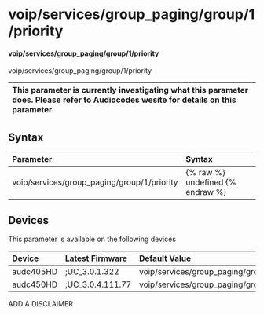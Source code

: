 ﻿---
description: voip/services/group_paging/group/1/priority
search: false
---

# voip/services/group_paging/group/1/priority

#### voip/services/group_paging/group/1/priority

voip/services/group_paging/group/1/priority


| This parameter is currently investigating what this parameter does. Please refer to Audiocodes wesite for details on this parameter | 
| :--- |

## Syntax
| Parameter | Syntax |
| :--- | :--- |
|voip/services/group_paging/group/1/priority | {% raw %} undefined {% endraw %}|

## Devices
This parameter is available on the following devices

| Device | Latest Firmware | Default Value |
|:---|:---|:---|
| audc405HD | ;UC_3.0.1.322 | voip/services/group_paging/group/1/priority=NORMAL 
| audc450HD | ;UC_3.0.4.111.77 | voip/services/group_paging/group/1/priority=NORMAL 

ADD A DISCLAIMER
